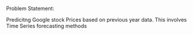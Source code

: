 Problem Statement:

Predicitng Google stock Prices based on previous year data. 
This involves Time Series forecasting methods
